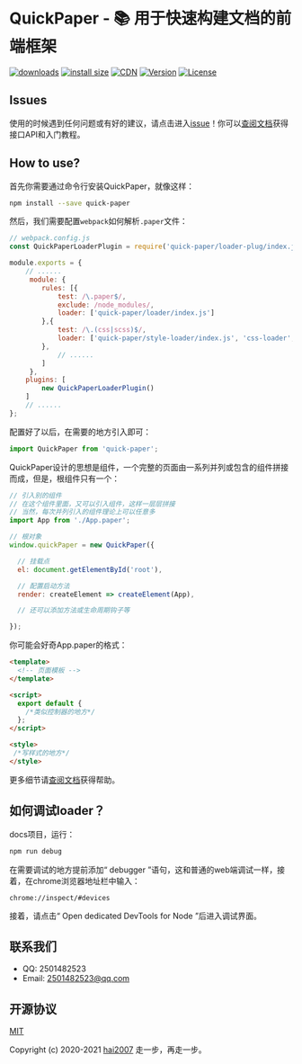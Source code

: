 # QuickPaper - 📚 用于快速构建文档的前端框架

<p>
  <a href="https://hai2007.gitee.io/npm-downloads?interval=7&packages=quick-paper"><img src="https://img.shields.io/npm/dm/quick-paper.svg" alt="downloads"></a>
  <a href="https://packagephobia.now.sh/result?p=quick-paper"><img src="https://packagephobia.now.sh/badge?p=quick-paper" alt="install size"></a>
  <a href="https://www.jsdelivr.com/package/npm/quick-paper"><img src="https://data.jsdelivr.com/v1/package/npm/quick-paper/badge" alt="CDN"></a>
  <a href="https://www.npmjs.com/package/quick-paper"><img src="https://img.shields.io/npm/v/quick-paper.svg" alt="Version"></a>
  <a href="https://github.com/hai2007/quick-paper/blob/master/LICENSE"><img src="https://img.shields.io/npm/l/quick-paper.svg" alt="License"></a>
</p>

## Issues
使用的时候遇到任何问题或有好的建议，请点击进入[issue](https://github.com/hai2007/quick-paper/issues)！你可以[查阅文档](https://hai2007.gitee.io/quick-paper)获得接口API和入门教程。

## How to use?

首先你需要通过命令行安装QuickPaper，就像这样：

```bash
npm install --save quick-paper
```

然后，我们需要配置```webpack```如何解析```.paper```文件：

```js
// webpack.config.js
const QuickPaperLoaderPlugin = require('quick-paper/loader-plug/index.js');

module.exports = {
    // ......
     module: {
        rules: [{
            test: /\.paper$/,
            exclude: /node_modules/,
            loader: ['quick-paper/loader/index.js']
        },{
            test: /\.(css|scss)$/,
            loader: ['quick-paper/style-loader/index.js', 'css-loader', 'postcss-loader', 'sass-loader']
        },
            // ......
        ]
     },
    plugins: [
        new QuickPaperLoaderPlugin()
    ]
    // ......
};
```

配置好了以后，在需要的地方引入即可：

```js
import QuickPaper from 'quick-paper';
```

QuickPaper设计的思想是组件，一个完整的页面由一系列并列或包含的组件拼接而成，但是，根组件只有一个：

```js
// 引入别的组件
// 在这个组件里面，又可以引入组件，这样一层层拼接
// 当然，每次并列引入的组件理论上可以任意多
import App from './App.paper';

// 根对象
window.quickPaper = new QuickPaper({

  // 挂载点
  el: document.getElementById('root'),

  // 配置启动方法
  render: createElement => createElement(App),

  // 还可以添加方法或生命周期钩子等

});
```

你可能会好奇App.paper的格式：

```html
<template>
  <!-- 页面模板 -->
</template>

<script>
  export default {
    /*类似控制器的地方*/
  };
</script>

<style>
 /*写样式的地方*/
</style>
```

更多细节请[查阅文档](https://hai2007.gitee.io/quick-paper)获得帮助。

如何调试loader？
--------------------------------------

docs项目，运行：

```bash
npm run debug
```

在需要调试的地方提前添加“ debugger ”语句，这和普通的web端调试一样，接着，在chrome浏览器地址栏中输入：

```
chrome://inspect/#devices
```

接着，请点击“ Open dedicated DevTools for Node ”后进入调试界面。

## 联系我们

- QQ: 2501482523
- Email: 2501482523@qq.com

开源协议
---------------------------------------
[MIT](https://github.com/hai2007/quick-paper/blob/master/LICENSE)

Copyright (c) 2020-2021 [hai2007](https://hai2007.gitee.io/sweethome/) 走一步，再走一步。

